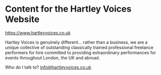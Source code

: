 # Content for the Hartley Voices Website
https://www.hartleyvoices.co.uk

Hartley Voices is genuinely different… rather than a business, we are a unique collective of outstanding classically trained professional freelance performers for hire committed to providing extraordinary performances for events throughout London, the UK and abroad.

Who do I talk to?
info@hartleyvoices.co.uk
